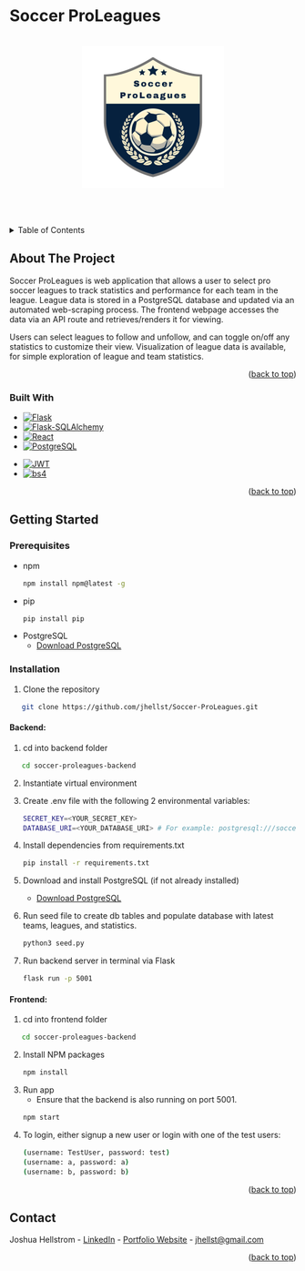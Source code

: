 <a name="readme-top"></a>

<!-- PROJECT SHIELDS -->
<!--
*** I'm using markdown "reference style" links for readability.
*** Reference links are enclosed in brackets [ ] instead of parentheses ( ).
*** See the bottom of this document for the declaration of the reference variables
*** for contributors-url, forks-url, etc. This is an optional, concise syntax you may use.
*** https://www.markdownguide.org/basic-syntax/#reference-style-links
-->
<!-- [![Contributors][contributors-shield]][contributors-url] -->
<!-- [![Forks][forks-shield]][forks-url] -->
<!-- [![Stargazers][stars-shield]][stars-url] -->
<!-- [![Issues][issues-shield]][issues-url] -->
<!-- [![MIT License][license-shield]][license-url] -->
<!-- [![LinkedIn][linkedin-shield]][linkedin-url] -->

# Soccer ProLeagues

<!-- PROJECT LOGO -->
<br />
<div align="center">
  <a href="https://github.com/jhellst/Soccer-ProLeagues">
    <img src="soccer-proleagues-frontend/src/images/logo.svg" alt="Logo" width="250" height="250">
  </a>

  <!-- <h1 align="center">Soccer ProLeagues</h1> -->

  <p align="center">
    <!-- A web app that scrapes data from soccer league tables and renders them in a personalized homepage -->
    <br />
    <!-- <a href="https://github.com/othneildrew/Best-README-Template"><strong>Explore the docs »</strong></a> -->
    <!-- <br /> -->
    <br />
    <!-- <a href="https://github.com/othneildrew/Best-README-Template">View Demo</a> -->
    <!-- ·
    <a href="https://github.com/jhellst/Soccer-ProLeagues/issues">Report Bug</a>
    ·
    <a href="https://github.com/jhellst/Soccer-ProLeagues/issues">Request Feature</a> -->
  </p>
</div>



<!-- TABLE OF CONTENTS -->
<details>
  <summary>Table of Contents</summary>
  <ol>
    <li>
      <a href="#about-the-project">About The Project</a>
      <ul>
        <li><a href="#built-with">Built With</a></li>
      </ul>
    </li>
    <li>
      <a href="#getting-started">Getting Started</a>
      <ul>
        <li><a href="#prerequisites">Prerequisites</a></li>
        <li><a href="#installation">Installation</a></li>
      </ul>
    </li>
    <!-- <li><a href="#usage">Usage</a></li> -->
    <!-- <li><a href="#roadmap">Roadmap</a></li> -->
    <!-- <li><a href="#contributing">Contributing</a></li> -->
    <!-- <li><a href="#license">License</a></li> -->
    <li><a href="#contact">Contact</a></li>
    <!-- <li><a href="#acknowledgments">Acknowledgments</a></li> -->
  </ol>
</details>



<!-- ABOUT THE PROJECT -->
## About The Project

<!-- [![Product Name Screen Shot][product-screenshot]](https://example.com) -->

Soccer ProLeagues is web application that allows a user to select pro soccer leagues to track statistics and performance for each team in the league. League data is stored in a PostgreSQL database and updated via an automated web-scraping process. The frontend webpage accesses the data via an API route and retrieves/renders it for viewing.

Users can select leagues to follow and unfollow, and can toggle on/off any statistics to customize their view. Visualization of league data is available, for simple exploration of league and team statistics.

<!-- Frontend Located Here: -->

<!-- Here's why:
* Your time should be focused on creating something amazing. A project that solves a problem and helps others
* You shouldn't be doing the same tasks over and over like creating a README from scratch
* You should implement DRY principles to the rest of your life :smile:

Of course, no one template will serve all projects since your needs may be different. So I'll be adding more in the near future. You may also suggest changes by forking this repo and creating a pull request or opening an issue. Thanks to all the people have contributed to expanding this template! -->


<p align="right">(<a href="#readme-top">back to top</a>)</p>



### Built With

<!-- This section should list any major frameworks/libraries used to bootstrap your project. Leave any add-ons/plugins for the acknowledgements section. Here are a few examples. -->

* [![Flask][Flask]][Flask-url]
* [![Flask-SQLAlchemy][Flask-SQLAlchemy]][Flask-SQLAlchemy-url]
* [![React][React.js]][React-url]
* [![PostgreSQL][PostgreSQL]][PostgreSQL-url]
<!-- * [![Chart.js][Chart.js]][Chart.js-url] -->
* [![JWT][JWT]][JWT-url]
* [![bs4][bs4]][bs4-url]


<p align="right">(<a href="#readme-top">back to top</a>)</p>

[Flask]: https://img.shields.io/badge/Flask-000000?style=for-the-badge&logo=flask&logoColor=white
[Flask-url]: https://flask.palletsprojects.com/en/3.0.x/
[Flask-SQLAlchemy]: https://img.shields.io/badge/Flask%20SQLAlchemy-%23D71F00?style=flat&logo=sqlalchemy
[Flask-SQLAlchemy-url]: https://flask-sqlalchemy.palletsprojects.com/
[PostgreSQL]: https://img.shields.io/badge/PostgreSQL-316192?style=for-the-badge&logo=postgresql&logoColor=white
[PostgreSQL-url]: https://www.postgresql.org/
[React.js]: https://img.shields.io/badge/React-20232A?style=for-the-badge&logo=react&logoColor=61DAFB
[React-url]: https://reactjs.org/
<!-- [Chart.js]: https://img.shields.io/badge/chart.js-F5788D.svg?style=for-the-badge&logo=chart.js&logoColor=white
[Chart.js-url]: https://www.chartjs.org/ -->
<!-- [bs4]: -->
[bs4-url]: https://beautiful-soup-4.readthedocs.io/en/latest/
[JWT]: https://img.shields.io/badge/JWT-black?style=for-the-badge&logo=JSON%20web%20tokens
[JWT-url]: https://www.npmjs.com/package/jsonwebtoken

<!-- GETTING STARTED -->
## Getting Started

<!-- This is an example of how you may give instructions on setting up your project locally.
To get a local copy up and running follow these simple example steps. -->

### Prerequisites

* npm
  ```sh
  npm install npm@latest -g
  ```
* pip
  ```sh
  pip install pip
  ```
* PostgreSQL
    - [Download PostgreSQL](https://www.postgresql.org/download/)
<!-- This is an example of how to list things you need to use the software and how to install them. -->

### Installation
1. Clone the repository
```sh
   git clone https://github.com/jhellst/Soccer-ProLeagues.git
   ```

#### Backend:

1. cd into backend folder
```sh
   cd soccer-proleagues-backend
   ```
2. Instantiate virtual environment
3. Create .env file with the following 2 environmental variables:
   ```sh
   SECRET_KEY=<YOUR_SECRET_KEY>
   DATABASE_URI=<YOUR_DATABASE_URI> # For example: postgresql:///soccer_proleagues
   ```
4. Install dependencies from requirements.txt
   ```sh
   pip install -r requirements.txt
   ```
5. Download and install PostgreSQL (if not already installed)
    - [Download PostgreSQL](https://www.postgresql.org/download/)

6. Run seed file to create db tables and populate database with latest teams, leagues, and statistics.
   ```sh
   python3 seed.py
   ```
7. Run backend server in terminal via Flask
   ```sh
   flask run -p 5001
   ```

#### Frontend:

1. cd into frontend folder
```sh
   cd soccer-proleagues-backend
   ```
2. Install NPM packages
   ```sh
   npm install
   ```
3. Run app
    - Ensure that the backend is also running on port 5001.
   ```sh
   npm start
   ```
4. To login, either signup a new user or login with one of the test users:
   ```sh
   (username: TestUser, password: test)
   (username: a, password: a)
   (username: b, password: b)
   ```

<p align="right">(<a href="#readme-top">back to top</a>)</p>



<!-- USAGE EXAMPLES -->
<!-- ## Usage -->

<!-- Use this space to show useful examples of how a project can be used. Additional screenshots, code examples and demos work well in this space. You may also link to more resources.

_For more examples, please refer to the [Documentation](https://example.com)_

<p align="right">(<a href="#readme-top">back to top</a>)</p> -->



<!-- ROADMAP -->
<!-- ## Roadmap -->

<!-- - [x] Add Changelog
- [x] Add back to top links
- [ ] Add Additional Templates w/ Examples
- [ ] Add "components" document to easily copy & paste sections of the readme
- [ ] Multi-language Support
    - [ ] Chinese
    - [ ] Spanish -->

<!-- See the [open issues](https://github.com/othneildrew/Best-README-Template/issues) for a full list of proposed features (and known issues). -->

<!-- <p align="right">(<a href="#readme-top">back to top</a>)</p> -->



<!-- CONTRIBUTING -->
<!-- ## Contributing

Contributions are what make the open source community such an amazing place to learn, inspire, and create. Any contributions you make are **greatly appreciated**.

If you have a suggestion that would make this better, please fork the repo and create a pull request. You can also simply open an issue with the tag "enhancement".
Don't forget to give the project a star! Thanks again!

1. Fork the Project
2. Create your Feature Branch (`git checkout -b feature/AmazingFeature`)
3. Commit your Changes (`git commit -m 'Add some AmazingFeature'`)
4. Push to the Branch (`git push origin feature/AmazingFeature`)
5. Open a Pull Request -->

<!-- <p align="right">(<a href="#readme-top">back to top</a>)</p> -->



<!-- LICENSE -->
<!-- ## License -->

<!-- Distributed under the MIT License. See `LICENSE.txt` for more information. -->

<!-- <p align="right">(<a href="#readme-top">back to top</a>)</p> -->



<!-- CONTACT -->
## Contact

Joshua Hellstrom - [LinkedIn](https://www.linkedin.com/in/joshua-hellstrom/) - [Portfolio Website](https://joshua-hellstrom.surge.sh/) - jhellst@gmail.com

<!-- <p align="right">(<a href="#readme-top">back to top</a>)</p> -->



<!-- ACKNOWLEDGMENTS -->
<!-- ## Acknowledgments -->

<!-- Use this space to list resources you find helpful and would like to give credit to. I've included a few of my favorites to kick things off!

* [Choose an Open Source License](https://choosealicense.com)
* [GitHub Emoji Cheat Sheet](https://www.webpagefx.com/tools/emoji-cheat-sheet)
* [Malven's Flexbox Cheatsheet](https://flexbox.malven.co/)
* [Malven's Grid Cheatsheet](https://grid.malven.co/)
* [Img Shields](https://shields.io)
* [GitHub Pages](https://pages.github.com)
* [Font Awesome](https://fontawesome.com)
* [React Icons](https://react-icons.github.io/react-icons/search) -->

<p align="right">(<a href="#readme-top">back to top</a>)</p>




<!-- MARKDOWN LINKS & IMAGES -->
<!-- https://www.markdownguide.org/basic-syntax/#reference-style-links -->
<!-- [contributors-shield]: https://img.shields.io/github/contributors/othneildrew/Best-README-Template.svg?style=for-the-badge
[contributors-url]: https://github.com/jhellst/Soccer-ProLeagues/graphs/contributors
[forks-shield]: https://img.shields.io/github/forks/othneildrew/Best-README-Template.svg?style=for-the-badge
[forks-url]: https://github.com/jhellst/Soccer-ProLeagues/forks
[stars-shield]: https://img.shields.io/github/stars/othneildrew/Best-README-Template.svg?style=for-the-badge
[stars-url]: https://github.com/jhellst/Soccer-ProLeagues/stargazers
[issues-shield]: https://img.shields.io/github/issues/othneildrew/Best-README-Template.svg?style=for-the-badge
[issues-url]: https://github.com/jhellst/Soccer-ProLeagues/issues -->
[linkedin-shield]: https://img.shields.io/badge/-LinkedIn-black.svg?style=for-the-badge&logo=linkedin&colorB=555
[linkedin-url]: https://www.linkedin.com/in/joshua-hellstrom/

[Flask]: https://img.shields.io/badge/Flask-000000?style=for-the-badge&logo=flask&logoColor=white
[Flask-url]: https://flask.palletsprojects.com/en/3.0.x/
[Flask-SQLAlchemy]: https://img.shields.io/badge/Flask%20SQLAlchemy-%23D71F00?style=flat&logo=sqlalchemy
[Flask-SQLAlchemy-url]: https://flask-sqlalchemy.palletsprojects.com/
[PostgreSQL]: https://img.shields.io/badge/PostgreSQL-316192?style=for-the-badge&logo=postgresql&logoColor=white
[PostgreSQL-url]: https://www.postgresql.org/
[React.js]: https://img.shields.io/badge/React-20232A?style=for-the-badge&logo=react&logoColor=61DAFB
[React-url]: https://reactjs.org/
[Chart.js]: https://img.shields.io/badge/chart.js-F5788D.svg?style=for-the-badge&logo=chart.js&logoColor=white
[Chart.js-url]: https://www.chartjs.org/
[bs4]: https://img.shields.io/badge/Beautiful%20Soup%204-3b3b3b
[bs4-url]: https://beautiful-soup-4.readthedocs.io/en/latest/
[JWT]: https://img.shields.io/badge/JWT-black?style=for-the-badge&logo=JSON%20web%20tokens
[JWT-url]: https://www.npmjs.com/package/jsonwebtoken